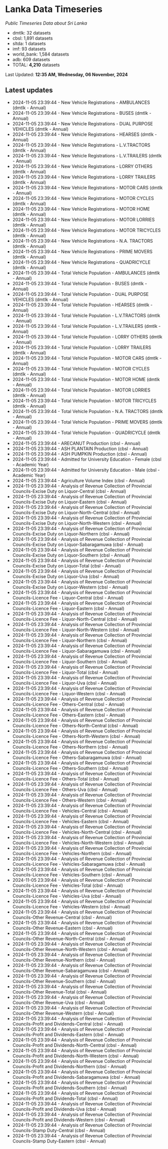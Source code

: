 # Lanka Data Timeseries
*Public Timeseries Data about Sri Lanka*

* dmtlk: 32 datasets
* cbsl: 1,891 datasets
* sltda: 1 datasets
* imf: 93 datasets
* world_bank: 1,584 datasets
* adb: 609 datasets
* TOTAL: **4,210** datasets

Last Updated: **12:35 AM, Wednesday, 06 November, 2024**

## Latest updates

* 2024-11-05 23:39:44 - New Vehicle Registrations - AMBULANCES (dmtlk - Annual)
* 2024-11-05 23:39:44 - New Vehicle Registrations - BUSES (dmtlk - Annual)
* 2024-11-05 23:39:44 - New Vehicle Registrations - DUAL PURPOSE VEHICLES (dmtlk - Annual)
* 2024-11-05 23:39:44 - New Vehicle Registrations - HEARSES (dmtlk - Annual)
* 2024-11-05 23:39:44 - New Vehicle Registrations - L.V.TRACTORS (dmtlk - Annual)
* 2024-11-05 23:39:44 - New Vehicle Registrations - L.V.TRAILERS (dmtlk - Annual)
* 2024-11-05 23:39:44 - New Vehicle Registrations - LORRY OTHERS (dmtlk - Annual)
* 2024-11-05 23:39:44 - New Vehicle Registrations - LORRY TRAILERS (dmtlk - Annual)
* 2024-11-05 23:39:44 - New Vehicle Registrations - MOTOR CARS (dmtlk - Annual)
* 2024-11-05 23:39:44 - New Vehicle Registrations - MOTOR CYCLES (dmtlk - Annual)
* 2024-11-05 23:39:44 - New Vehicle Registrations - MOTOR HOME (dmtlk - Annual)
* 2024-11-05 23:39:44 - New Vehicle Registrations - MOTOR LORRIES (dmtlk - Annual)
* 2024-11-05 23:39:44 - New Vehicle Registrations - MOTOR TRICYCLES (dmtlk - Annual)
* 2024-11-05 23:39:44 - New Vehicle Registrations - N.A. TRACTORS (dmtlk - Annual)
* 2024-11-05 23:39:44 - New Vehicle Registrations - PRIME MOVERS (dmtlk - Annual)
* 2024-11-05 23:39:44 - New Vehicle Registrations - QUADRICYCLE (dmtlk - Annual)
* 2024-11-05 23:39:44 - Total Vehicle Population - AMBULANCES (dmtlk - Annual)
* 2024-11-05 23:39:44 - Total Vehicle Population - BUSES (dmtlk - Annual)
* 2024-11-05 23:39:44 - Total Vehicle Population - DUAL PURPOSE VEHICLES (dmtlk - Annual)
* 2024-11-05 23:39:44 - Total Vehicle Population - HEARSES (dmtlk - Annual)
* 2024-11-05 23:39:44 - Total Vehicle Population - L.V.TRACTORS (dmtlk - Annual)
* 2024-11-05 23:39:44 - Total Vehicle Population - L.V.TRAILERS (dmtlk - Annual)
* 2024-11-05 23:39:44 - Total Vehicle Population - LORRY OTHERS (dmtlk - Annual)
* 2024-11-05 23:39:44 - Total Vehicle Population - LORRY TRAILERS (dmtlk - Annual)
* 2024-11-05 23:39:44 - Total Vehicle Population - MOTOR CARS (dmtlk - Annual)
* 2024-11-05 23:39:44 - Total Vehicle Population - MOTOR CYCLES (dmtlk - Annual)
* 2024-11-05 23:39:44 - Total Vehicle Population - MOTOR HOME (dmtlk - Annual)
* 2024-11-05 23:39:44 - Total Vehicle Population - MOTOR LORRIES (dmtlk - Annual)
* 2024-11-05 23:39:44 - Total Vehicle Population - MOTOR TRICYCLES (dmtlk - Annual)
* 2024-11-05 23:39:44 - Total Vehicle Population - N.A. TRACTORS (dmtlk - Annual)
* 2024-11-05 23:39:44 - Total Vehicle Population - PRIME MOVERS (dmtlk - Annual)
* 2024-11-05 23:39:44 - Total Vehicle Population - QUADRICYCLE (dmtlk - Annual)
* 2024-11-05 23:39:44 - ARECANUT Production (cbsl - Annual)
* 2024-11-05 23:39:44 - ASH PLANTAIN Production (cbsl - Annual)
* 2024-11-05 23:39:44 - ASH PUMPKIN Production (cbsl - Annual)
* 2024-11-05 23:39:44 - Admitted for University Education - Female (cbsl - Academic Year)
* 2024-11-05 23:39:44 - Admitted for University Education - Male (cbsl - Academic Year)
* 2024-11-05 23:39:44 - Agriculture Volume Index (cbsl - Annual)
* 2024-11-05 23:39:44 - Analysis of Revenue Collection of Provincial Councils-Excise Duty on Liquor-Central (cbsl - Annual)
* 2024-11-05 23:39:44 - Analysis of Revenue Collection of Provincial Councils-Excise Duty on Liquor-Eastern (cbsl - Annual)
* 2024-11-05 23:39:44 - Analysis of Revenue Collection of Provincial Councils-Excise Duty on Liquor-North-Central (cbsl - Annual)
* 2024-11-05 23:39:44 - Analysis of Revenue Collection of Provincial Councils-Excise Duty on Liquor-North-Western (cbsl - Annual)
* 2024-11-05 23:39:44 - Analysis of Revenue Collection of Provincial Councils-Excise Duty on Liquor-Northern (cbsl - Annual)
* 2024-11-05 23:39:44 - Analysis of Revenue Collection of Provincial Councils-Excise Duty on Liquor-Sabaragamuwa (cbsl - Annual)
* 2024-11-05 23:39:44 - Analysis of Revenue Collection of Provincial Councils-Excise Duty on Liquor-Southern (cbsl - Annual)
* 2024-11-05 23:39:44 - Analysis of Revenue Collection of Provincial Councils-Excise Duty on Liquor-Total (cbsl - Annual)
* 2024-11-05 23:39:44 - Analysis of Revenue Collection of Provincial Councils-Excise Duty on Liquor-Uva (cbsl - Annual)
* 2024-11-05 23:39:44 - Analysis of Revenue Collection of Provincial Councils-Excise Duty on Liquor-Western (cbsl - Annual)
* 2024-11-05 23:39:44 - Analysis of Revenue Collection of Provincial Councils-Licence Fee - Liquor-Central (cbsl - Annual)
* 2024-11-05 23:39:44 - Analysis of Revenue Collection of Provincial Councils-Licence Fee - Liquor-Eastern (cbsl - Annual)
* 2024-11-05 23:39:44 - Analysis of Revenue Collection of Provincial Councils-Licence Fee - Liquor-North-Central (cbsl - Annual)
* 2024-11-05 23:39:44 - Analysis of Revenue Collection of Provincial Councils-Licence Fee - Liquor-North-Western (cbsl - Annual)
* 2024-11-05 23:39:44 - Analysis of Revenue Collection of Provincial Councils-Licence Fee - Liquor-Northern (cbsl - Annual)
* 2024-11-05 23:39:44 - Analysis of Revenue Collection of Provincial Councils-Licence Fee - Liquor-Sabaragamuwa (cbsl - Annual)
* 2024-11-05 23:39:44 - Analysis of Revenue Collection of Provincial Councils-Licence Fee - Liquor-Southern (cbsl - Annual)
* 2024-11-05 23:39:44 - Analysis of Revenue Collection of Provincial Councils-Licence Fee - Liquor-Total (cbsl - Annual)
* 2024-11-05 23:39:44 - Analysis of Revenue Collection of Provincial Councils-Licence Fee - Liquor-Uva (cbsl - Annual)
* 2024-11-05 23:39:44 - Analysis of Revenue Collection of Provincial Councils-Licence Fee - Liquor-Western (cbsl - Annual)
* 2024-11-05 23:39:44 - Analysis of Revenue Collection of Provincial Councils-Licence Fee - Others-Central (cbsl - Annual)
* 2024-11-05 23:39:44 - Analysis of Revenue Collection of Provincial Councils-Licence Fee - Others-Eastern (cbsl - Annual)
* 2024-11-05 23:39:44 - Analysis of Revenue Collection of Provincial Councils-Licence Fee - Others-North-Central (cbsl - Annual)
* 2024-11-05 23:39:44 - Analysis of Revenue Collection of Provincial Councils-Licence Fee - Others-North-Western (cbsl - Annual)
* 2024-11-05 23:39:44 - Analysis of Revenue Collection of Provincial Councils-Licence Fee - Others-Northern (cbsl - Annual)
* 2024-11-05 23:39:44 - Analysis of Revenue Collection of Provincial Councils-Licence Fee - Others-Sabaragamuwa (cbsl - Annual)
* 2024-11-05 23:39:44 - Analysis of Revenue Collection of Provincial Councils-Licence Fee - Others-Southern (cbsl - Annual)
* 2024-11-05 23:39:44 - Analysis of Revenue Collection of Provincial Councils-Licence Fee - Others-Total (cbsl - Annual)
* 2024-11-05 23:39:44 - Analysis of Revenue Collection of Provincial Councils-Licence Fee - Others-Uva (cbsl - Annual)
* 2024-11-05 23:39:44 - Analysis of Revenue Collection of Provincial Councils-Licence Fee - Others-Western (cbsl - Annual)
* 2024-11-05 23:39:44 - Analysis of Revenue Collection of Provincial Councils-Licence Fee - Vehicles-Central (cbsl - Annual)
* 2024-11-05 23:39:44 - Analysis of Revenue Collection of Provincial Councils-Licence Fee - Vehicles-Eastern (cbsl - Annual)
* 2024-11-05 23:39:44 - Analysis of Revenue Collection of Provincial Councils-Licence Fee - Vehicles-North-Central (cbsl - Annual)
* 2024-11-05 23:39:44 - Analysis of Revenue Collection of Provincial Councils-Licence Fee - Vehicles-North-Western (cbsl - Annual)
* 2024-11-05 23:39:44 - Analysis of Revenue Collection of Provincial Councils-Licence Fee - Vehicles-Northern (cbsl - Annual)
* 2024-11-05 23:39:44 - Analysis of Revenue Collection of Provincial Councils-Licence Fee - Vehicles-Sabaragamuwa (cbsl - Annual)
* 2024-11-05 23:39:44 - Analysis of Revenue Collection of Provincial Councils-Licence Fee - Vehicles-Southern (cbsl - Annual)
* 2024-11-05 23:39:44 - Analysis of Revenue Collection of Provincial Councils-Licence Fee - Vehicles-Total (cbsl - Annual)
* 2024-11-05 23:39:44 - Analysis of Revenue Collection of Provincial Councils-Licence Fee - Vehicles-Uva (cbsl - Annual)
* 2024-11-05 23:39:44 - Analysis of Revenue Collection of Provincial Councils-Licence Fee - Vehicles-Western (cbsl - Annual)
* 2024-11-05 23:39:44 - Analysis of Revenue Collection of Provincial Councils-Other Revenue-Central (cbsl - Annual)
* 2024-11-05 23:39:44 - Analysis of Revenue Collection of Provincial Councils-Other Revenue-Eastern (cbsl - Annual)
* 2024-11-05 23:39:44 - Analysis of Revenue Collection of Provincial Councils-Other Revenue-North-Central (cbsl - Annual)
* 2024-11-05 23:39:44 - Analysis of Revenue Collection of Provincial Councils-Other Revenue-North-Western (cbsl - Annual)
* 2024-11-05 23:39:44 - Analysis of Revenue Collection of Provincial Councils-Other Revenue-Northern (cbsl - Annual)
* 2024-11-05 23:39:44 - Analysis of Revenue Collection of Provincial Councils-Other Revenue-Sabaragamuwa (cbsl - Annual)
* 2024-11-05 23:39:44 - Analysis of Revenue Collection of Provincial Councils-Other Revenue-Southern (cbsl - Annual)
* 2024-11-05 23:39:44 - Analysis of Revenue Collection of Provincial Councils-Other Revenue-Total (cbsl - Annual)
* 2024-11-05 23:39:44 - Analysis of Revenue Collection of Provincial Councils-Other Revenue-Uva (cbsl - Annual)
* 2024-11-05 23:39:44 - Analysis of Revenue Collection of Provincial Councils-Other Revenue-Western (cbsl - Annual)
* 2024-11-05 23:39:44 - Analysis of Revenue Collection of Provincial Councils-Profit and Dividends-Central (cbsl - Annual)
* 2024-11-05 23:39:44 - Analysis of Revenue Collection of Provincial Councils-Profit and Dividends-Eastern (cbsl - Annual)
* 2024-11-05 23:39:44 - Analysis of Revenue Collection of Provincial Councils-Profit and Dividends-North-Central (cbsl - Annual)
* 2024-11-05 23:39:44 - Analysis of Revenue Collection of Provincial Councils-Profit and Dividends-North-Western (cbsl - Annual)
* 2024-11-05 23:39:44 - Analysis of Revenue Collection of Provincial Councils-Profit and Dividends-Northern (cbsl - Annual)
* 2024-11-05 23:39:44 - Analysis of Revenue Collection of Provincial Councils-Profit and Dividends-Sabaragamuwa (cbsl - Annual)
* 2024-11-05 23:39:44 - Analysis of Revenue Collection of Provincial Councils-Profit and Dividends-Southern (cbsl - Annual)
* 2024-11-05 23:39:44 - Analysis of Revenue Collection of Provincial Councils-Profit and Dividends-Total (cbsl - Annual)
* 2024-11-05 23:39:44 - Analysis of Revenue Collection of Provincial Councils-Profit and Dividends-Uva (cbsl - Annual)
* 2024-11-05 23:39:44 - Analysis of Revenue Collection of Provincial Councils-Profit and Dividends-Western (cbsl - Annual)
* 2024-11-05 23:39:44 - Analysis of Revenue Collection of Provincial Councils-Stamp Duty-Central (cbsl - Annual)
* 2024-11-05 23:39:44 - Analysis of Revenue Collection of Provincial Councils-Stamp Duty-Eastern (cbsl - Annual)